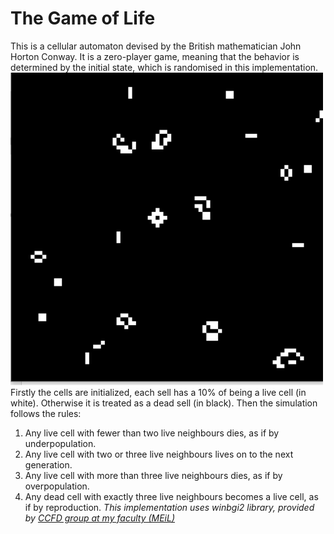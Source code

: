 # The Game of Life

This is a cellular automaton devised by the British mathematician John Horton Conway. It is a zero-player game, meaning that the behavior is determined by the initial state, which is randomised in this implementation.
![Alt Text](https://github.com/walking-machine/Projects/blob/master/C%20and%20C%2B%2B/The%20Game%20of%20Life%20(C%20University%20Project)/game_of_life.gif)
Firstly the cells are initialized, each sell has a 10% of being a live cell (in white). Otherwise it is treated as a dead sell (in black). Then the simulation follows the rules:
1) Any live cell with fewer than two live neighbours dies, as if by underpopulation.
2) Any live cell with two or three live neighbours lives on to the next generation.
3) Any live cell with more than three live neighbours dies, as if by overpopulation.
4) Any dead cell with exactly three live neighbours becomes a live cell, as if by reproduction.
*This implementation uses winbgi2 library, provided by [CCFD group at my faculty (MEiL)](http://ccfd.github.io/courses/)*
